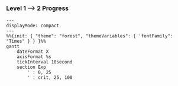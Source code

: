 ### Level 1 --> 2 Progress
```mermaid
---
displayMode: compact
---
%%{init: { "theme": "forest", "themeVariables": { 'fontFamily": "Times" } } }%%
gantt
    dateFormat X
    axisFormat %s
    tickInterval 10second
    section Exp
        ' : 0, 25
        ' : crit, 25, 100
```
